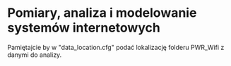 # Pomiary, analiza i modelowanie systemów internetowych
Pamiętajcie by w "data_location.cfg" podać lokalizację folderu PWR_Wifi z danymi do analizy.
